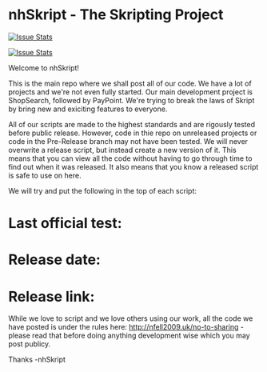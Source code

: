 nhSkript - The Skripting Project
================================

[![Issue Stats](http://issuestats.com/github/nhSkript/nhSkript/badge/pr?style=flat)](http://issuestats.com/github/nhSkript/nhSkript)

[![Issue Stats](http://issuestats.com/github/nhSkript/nhSkript/badge/issue?style=flat)](http://issuestats.com/github/nhSkript/nhSkript)

Welcome to nhSkript!

This is the main repo where we shall post all of our code. We have a lot of projects and we're not even fully started. Our main development project is ShopSearch, followed by PayPoint. We're trying to break the laws of Skript by bring new and exiciting features to everyone. 

All of our scripts are made to the highest standards and are rigously tested before public release. However, code in thie repo on unreleased projects or code in the Pre-Release branch may not have been tested. We will never overwrite a release script, but instead create a new version of it. This means that you can view all the code without having to go through time to find out when it was released. It also means that you know a released script is safe to use on here.

We will try and put the following in the top of each script:
# Last official test: <date>
# Release date: <date>
# Release link: <link>

While we love to script and we love others using our work, all the code we have posted is under the rules here: http://nfell2009.uk/no-to-sharing - please read that before doing anything development wise which you may post publicy.

Thanks -nhSkript
